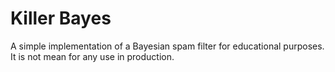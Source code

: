 # Killer Bayes
A simple implementation of a Bayesian spam filter for educational purposes. It is not mean for any use in production.
